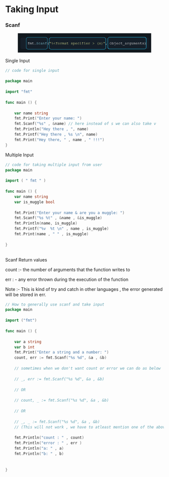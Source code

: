 # Taking Input

### Scanf&#x20;

<figure><img src="../.gitbook/assets/image (19).png" alt=""><figcaption></figcaption></figure>

Single Input&#x20;

```go
// code for single input 

package main 

import "fmt"

func main () {

    var name string 
    fmt.Print("Enter your name: ")
    fmt.Scanf("%s" , &name) // here instead of s we can also take v 
    fmt.Println("Hey there , ", name)
    fmt.Printf("Hey there , %s \n", name)
    fmt.Print("Hey there, " , name , " !!!")
}
```

Multiple Input&#x20;

```go
// code for taking multiple input from user 
package main

import ( " fmt " )

func main () {
    var name string
    var is_muggle bool

    fmt.Print("Enter your name & are you a muggle: ") 
    fmt.Scanf("%s %t" , &name , &is_muggle) 
    fmt.Println(name, is_muggle)
    fmt.Printf("%v  %t \n" , name , is_muggle)
    fmt.Print(name , " " , is_muggle)
 
}   
 
```

Scanf Return values&#x20;

count :- the number of arguments that the function writes to

err : - any error thrown during the execution of the function

Note :- This is kind of try and catch in other languages , the error generated will be stored in err.

```go
// How to generally use scanf and take input 
package main

import ("fmt")

func main () {

    var a string
    var b int
    fmt.Print("Enter a string and a number: ")
    count, err := fmt.Scanf("%s %d", &a , &b) 

    // sometimes when we don't want count or error we can do as below 
    
    // _, err := fmt.Scanf("%s %d", &a , &b) 
    
    // OR 
    
    // count, _ := fmt.Scanf("%s %d", &a , &b) 
    
    // OR 
    
    // _, _ := fmt.Scanf("%s %d", &a , &b) 
    // (This will not work , we have to atleast mention one of the above) 
    
    fmt.Println("count : " , count)
    fmt.Println("error : " , err )
    fmt.Println("a: " , a) 
    fmt.Println("b: " , b) 


}

```

